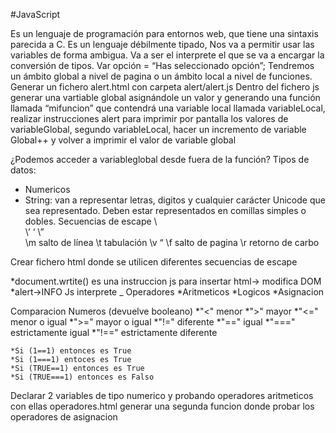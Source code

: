 #JavaScript

Es un lenguaje de programación para entornos web, que tiene una sintaxis parecida a C. Es un lenguaje débilmente tipado, Nos va a permitir usar las variables de forma ambigua. Va a ser el interprete el que se va a encargar la conversión de tipos. 
Var opción = “Has seleccionado opción”;
Tendremos un ámbito global a nivel de pagina o un ámbito local a nivel de funciones.
Generar un fichero alert.html con carpeta alert/alert.js
Dentro del fichero js generar una vartiable global asignándole un valor y generando una función llamada “mifuncion” que contendrá una variable local llamada variableLocal, realizar instrucciones alert para imprimir por pantalla los valores de variableGlobal, segundo variableLocal, hacer un incremento de variable Global++ y volver a imprimir el valor de variable global

¿Podemos acceder a variableglobal desde fuera de la función?
Tipos de datos:
*	Numericos
*	String: van a representar letras, digitos y cualquier carácter Unicode que sea representado. Deben estar representados en comillas simples o dobles.
Secuencias de escape
	\\	\
	\’	‘
	\”		
	\m	salto de línea
	\t	tabulación
	\v 	“
	\f 	salto de pagina
	\r 	retorno de carbo


Crear fichero html donde se utilicen diferentes secuencias de escape


*document.wrtite() es una instruccion js para insertar html-> modifica DOM
*alert->INFO Js interprete
_
Operadores
*Aritmeticos
*Logicos
*Asignacion

Comparacion Numeros (devuelve booleano)
    *"<" menor
    *">" mayor
    *"<=" menor o igual
    *">=" mayor o igual
    *"!=" diferente
    *"==" igual
    *"===" estrictamente igual
    *"!==" estrictamente diferente

    *Si (1==1) entonces es True
    *Si (1===1) entoces es True
    *Si (TRUE==1) entonces es True
    *Si (TRUE===1) entonces es Falso

Declarar 2 variables de tipo numerico y probando operadores aritmeticos con ellas
operadores.html 
generar una segunda funcion donde probar los operadores de asignacion

